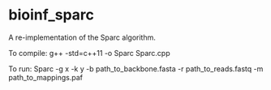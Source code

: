 # bioinf_sparc
A re-implementation of the Sparc algorithm.

To compile:
g++ -std=c++11 -o Sparc Sparc.cpp

To run:
Sparc -g x -k y -b path_to_backbone.fasta -r path_to_reads.fastq  -m path_to_mappings.paf 

